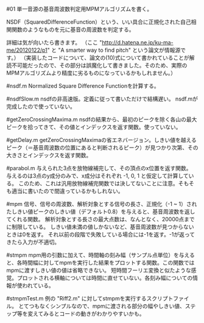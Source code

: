﻿#01
単一音源の基音周波数判定用MPMアルゴリズムを書く。

NSDF（SquaredDifferenceFunction）という、いい具合に正規化された自己相関関数のようなものを元に基音の周波数を判定する。

詳細は気が向いたら書きます。
（ここ "http://d.hatena.ne.jp/ku-ma-me/20120122/p1" と "A smarter way to find pitch" という論文が情報源です。）
（実装したコードについて、論文の(10)式について書かれていることが解読不可能だったので、その部分は誤魔化して書きました。そのため、実際のMPMアルゴリズムより精度に劣るものになっているかもしれません。）

#nsdf.m
Normalized Square Difference Functionを計算する。

#nsdfSlow.m
nsdfの非高速版。定義に従って書いただけで結構遅い。
nsdf.mが完成したので使っていない。

#getZeroCrossingMaxima.m
nsdfの結果から、最初のピークを除く各山の最大ピークを拾ってきて、その値とインデックスを返す関数。使っていない。

#getDelay.m
getZeroCrossingMaximaの省エネバージョン。しきい値を越えるピーク（＝基音周波数の位置にあると判断されるピーク）が見つかり次第、その大きさとインデックスを返す関数。

#parabol.m
与えられた3点を放物線補完して、その頂点のx位置を返す関数。
与えるのは3点のy成分のみで、x成分はそれぞれ -1, 0, 1 と仮定して計算している。
このため、これは汎用放物線補完関数では決してないことに注意。そもそも適当に書いたので間違っているかもしれない。

#mpm
信号、信号の周波数、解析対象とする信号の長さ、正規化（-1 ~ 1）されたしきい値ピークのしきい値（デフォルト0.8）を与えると、基音周波数を返してくれる関数。
解析対象とする長さの最大点数は、なんとなく、20000点までに制限している。
しきい値未満の値しかないなど、基音周波数が見つからないときは0を返す。
それ以前の段階で失敗している場合には-1を返す。-1が返ってきたら入力が不適切。

#stmpm
mpm用の引数に加えて、時間軸の刻み幅（サンプル点単位）を与えると、各時間幅に対してmpmを実行した結果をプロットする関数。この関数ではmpmに渡すしきい値の値は省略できない。
短時間フーリエ変換と似たような感覚。プロットされる横軸については時間に直せていない。各刻み幅についての情報が使われている。

#stmpmTest.m
例の "Riff2.m" に対してstmpmを実行するスクリプトファイル。
とてつもなくシンプルなので、mpmに渡される部分の幅やしきい値、ステップ等を変えてみるとコードの動きがわかりやすいかも。
